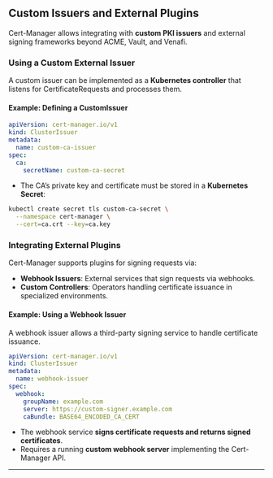 
## **Custom Issuers and External Plugins**
Cert-Manager allows integrating with **custom PKI issuers** and external signing frameworks beyond ACME, Vault, and Venafi.

### **Using a Custom External Issuer**
A custom issuer can be implemented as a **Kubernetes controller** that listens for CertificateRequests and processes them.

#### **Example: Defining a CustomIssuer**
```yaml
apiVersion: cert-manager.io/v1
kind: ClusterIssuer
metadata:
  name: custom-ca-issuer
spec:
  ca:
    secretName: custom-ca-secret
```
- The CA’s private key and certificate must be stored in a **Kubernetes Secret**:
```sh
kubectl create secret tls custom-ca-secret \
  --namespace cert-manager \
  --cert=ca.crt --key=ca.key
```

### **Integrating External Plugins**
Cert-Manager supports plugins for signing requests via:
- **Webhook Issuers**: External services that sign requests via webhooks.
- **Custom Controllers**: Operators handling certificate issuance in specialized environments.

#### **Example: Using a Webhook Issuer**
A webhook issuer allows a third-party signing service to handle certificate issuance.
```yaml
apiVersion: cert-manager.io/v1
kind: ClusterIssuer
metadata:
  name: webhook-issuer
spec:
  webhook:
    groupName: example.com
    server: https://custom-signer.example.com
    caBundle: BASE64_ENCODED_CA_CERT
```
- The webhook service **signs certificate requests and returns signed certificates**.
- Requires a running **custom webhook server** implementing the Cert-Manager API.

---
